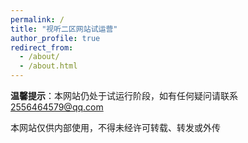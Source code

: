 ```yaml
---
permalink: /
title: "视听二区网站试运营"
author_profile: true
redirect_from: 
  - /about/
  - /about.html
---
```


**温馨提示**：本网站仍处于试运行阶段，如有任何疑问请联系[2556464579@qq.com](mailto:2556464579@qq.com) 

本网站仅供内部使用，不得未经许可转载、转发或外传
